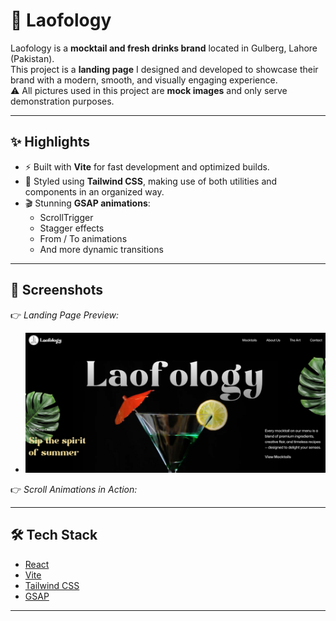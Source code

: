 # 🥂 Laofology

Laofology is a **mocktail and fresh drinks brand** located in Gulberg, Lahore (Pakistan).  
This project is a **landing page** I designed and developed to showcase their brand with a modern, smooth, and visually engaging experience.  
⚠️ All pictures used in this project are **mock images** and only serve demonstration purposes.  

---

## ✨ Highlights

- ⚡ Built with **Vite** for fast development and optimized builds.  
- 🎨 Styled using **Tailwind CSS**, making use of both utilities and components in an organized way.  
- 🎬 Stunning **GSAP animations**:
  - ScrollTrigger  
  - Stagger effects  
  - From / To animations  
  - And more dynamic transitions  

---

## 📸 Screenshots

👉 *Landing Page Preview:*  
- ![Homepage](https://github.com/usamam46-git/Laofology/blob/main/Homepage.png?raw=true)

👉 *Scroll Animations in Action:*  
<!-- Add your second screenshot here -->  

---

## 🛠️ Tech Stack

- [React](https://react.dev/)  
- [Vite](https://vitejs.dev/)  
- [Tailwind CSS](https://tailwindcss.com/)  
- [GSAP](https://gsap.com/)  

---
